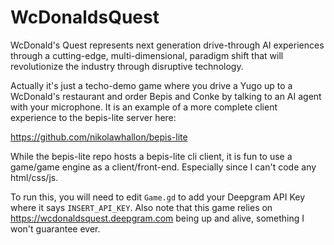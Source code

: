 # WcDonaldsQuest

WcDonald's Quest represents next generation drive-through AI experiences through a cutting-edge, multi-dimensional,
paradigm shift that will revolutionize the industry through disruptive technology.

Actually it's just a techo-demo game where you drive a Yugo up to a WcDonald's restaurant
and order Bepis and Conke by talking to an AI agent with your microphone. It is an example of a more complete client
experience to the bepis-lite server here:

https://github.com/nikolawhallon/bepis-lite

While the bepis-lite repo hosts a bepis-lite cli client, it is fun to use a game/game engine as a
client/front-end. Especially since I can't code any html/css/js.

To run this, you will need to edit `Game.gd` to add your Deepgram API Key where it says `INSERT_API_KEY`.
Also note that this game relies on https://wcdonaldsquest.deepgram.com being up and alive, something
I won't guarantee ever.
